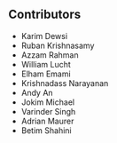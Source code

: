 ## Contributors 

- Karim Dewsi
- Ruban Krishnasamy
- Azzam Rahman
- William Lucht
- Elham Emami
- Krishnadass Narayanan
- Andy An
- Jokim Michael
- Varinder Singh
- Adrian Maurer
- Betim Shahini
